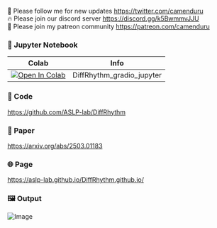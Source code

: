 🐣 Please follow me for new updates https://twitter.com/camenduru <br />
🔥 Please join our discord server https://discord.gg/k5BwmmvJJU <br />
🥳 Please join my patreon community https://patreon.com/camenduru <br />

### 🍊 Jupyter Notebook

| Colab | Info
| --- | --- |
[![Open In Colab](https://colab.research.google.com/assets/colab-badge.svg)](https://colab.research.google.com/github/camenduru/DiffRhythm-jupyter/blob/main/DiffRhythm_gradio_jupyter.ipynb) | DiffRhythm_gradio_jupyter

### 🧬 Code
https://github.com/ASLP-lab/DiffRhythm

### 📄 Paper
https://arxiv.org/abs/2503.01183

### 🌐 Page
https://aslp-lab.github.io/DiffRhythm.github.io/

### 🖼 Output
![Image](https://github.com/user-attachments/assets/bd9fbfe7-699c-4065-a60d-12d5d93e7937)

